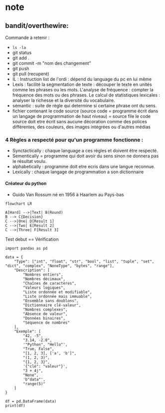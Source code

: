 # note
## bandit/overthewire: 
Commande à retenir :
* `ls -la`
*  git status
*  git add .
*  git commit -m "nom des changement"
*  git push
*  git pull (recuperé)
*  IL : Instruction list de l'ordi : dépend du language du pc en lui même
*  Lexis : facilité la segmentation de texte : découper le texte en unités comme les phrases ou les mots.
L'analyse de fréquence : compter la fréquence des mots ou des phrases.
Le calcul de statistiques lexicales : analyser la richesse et la diversité du vocabulaire.
* sémantic : suite de règle qui determine si certaine phrase ont du sens.
* fichier contenant le code source (source code = programme écrit dans un langage de programmation de haut niveau) = source file
  le code source doit etre écrit sans aucune décoration comme des polices différentes, des couleurs, des images intégrées ou d'autres médias
### 4 Règles a respecté pour qu'un programme fonctionne :

* Synctactically : chaque language a ces règles et doivent être respecté.
* Sementically = programme qui doit avoir du sens sinon ne donnera pas le résultat voulu.
* alphabetically : programme doit etre ecris dans une langue reconnue.
* Lexically : ​chaque langage de programmation a son dictionnaire
#### Créateur du python
* Guido Van Rossum né en 1956 à Haarlem au Pays-bas 


```mermaid
flowchart LR

A[Hard] -->|Text| B(Round)
B --> C{Decision}
C -->|One| D[Result 1]
C -->|Two| E[Result 2]
C -->|Three| F[Result 3]
```
Test debut
== Vérification

```pandas
import pandas as pd

data = {
    "Type": ["int", "float", "str", "bool", "list", "tuple", "set", "dict", "complex", "NoneType", "bytes", "range"],
    "Description": [
        "Nombres entiers",
        "Nombres décimaux",
        "Chaînes de caractères",
        "Valeurs logiques",
        "Liste ordonnée et modifiable",
        "Liste ordonnée mais immuable",
        "Ensemble sans doublons",
        "Dictionnaire clé-valeur",
        "Nombres complexes",
        "Absence de valeur",
        "Données binaires",
        "Séquence de nombres"
    ],
    "Exemple": [
        "42, -5",
        "3.14, -2.0",
        '"Python", "Hello"',
        "True, False",
        "[1, 2, 3], ['a', 'b']",
        "(1, 2, 3)",
        "{1, 2, 3}",
        '{"clé": "valeur"}',
        "3 + 4j",
        "None",
        'b"data"',
        "range(5)"
    ]
}

df = pd.DataFrame(data)
print(df)



